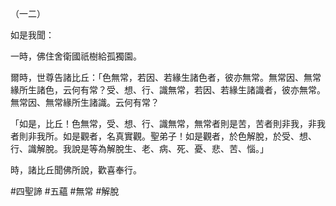 （一二）

如是我聞：

一時，佛住舍衛國祇樹給孤獨園。

爾時，世尊告諸比丘：「色無常，若因、若緣生諸色者，彼亦無常。無常因、無常緣所生諸色，云何有常？受、想、行、識無常，若因、若緣生諸識者，彼亦無常。無常因、無常緣所生諸識。云何有常？

「如是，比丘！色無常，受、想、行、識無常，無常者則是苦，苦者則非我，非我者則非我所。如是觀者，名真實觀。聖弟子！如是觀者，於色解脫，於受、想、行、識解脫。我說是等為解脫生、老、病、死、憂、悲、苦、惱。」

時，諸比丘聞佛所說，歡喜奉行。



#四聖諦
#五蘊
#無常
#解脫
